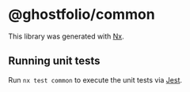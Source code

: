 # @ghostfolio/common

This library was generated with [Nx](https://nx.dev).

## Running unit tests

Run `nx test common` to execute the unit tests via [Jest](https://jestjs.io).

